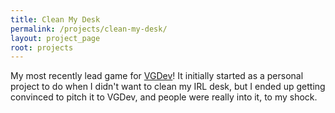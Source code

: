 ```yaml
---
title: Clean My Desk
permalink: /projects/clean-my-desk/
layout: project_page
root: projects
---
```

My most recently lead game for [VGDev](http://vgdev.com)! It initially started as a personal project to do when I didn't want to clean my IRL desk, but I ended up getting convinced to pitch it to VGDev, and people were really into it, to my shock.